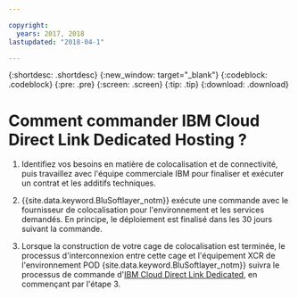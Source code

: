 ```yaml
---

copyright:
  years: 2017, 2018
lastupdated: "2018-04-1"

---
```


{:shortdesc: .shortdesc}
{:new_window: target="_blank"}
{:codeblock: .codeblock}
{:pre: .pre}
{:screen: .screen}
{:tip: .tip}
{:download: .download}

# Comment commander IBM Cloud Direct Link Dedicated Hosting ?

1. Identifiez vos besoins en matière de colocalisation et de connectivité, puis travaillez avec l'équipe commerciale IBM pour finaliser et exécuter un contrat et les additifs techniques.
2. {{site.data.keyword.BluSoftlayer_notm}} exécute une commande avec le fournisseur de colocalisation pour l'environnement et les services demandés. En principe, le déploiement est finalisé dans les 30 jours suivant la commande.

3. Lorsque la construction de votre cage de colocalisation est terminée, le processus d'interconnexion entre cette cage et l'équipement XCR de l'environnement POD {site.data.keyword.BluSoftlayer_notm}} suivra le processus de commande d'[IBM Cloud Direct Link Dedicated](how-to-order.html#how-to-order-ibm-cloud-direct-link-dedicated), en commençant par l'étape 3.


